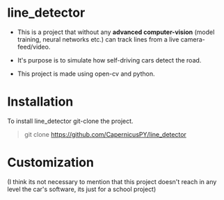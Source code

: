 # line_detector
* This is a project that without any **advanced computer-vision** (model training, neural networks etc.) can track lines from a live camera-feed/video.
* It's purpose is to simulate how self-driving cars detect the road. 

* This project is made using open-cv and python.

# Installation
To install line_detector git-clone the project.
> git clone https://github.com/CapernicusPY/line_detector
# Customization

(I think its not necessary to mention that this project doesn't reach in any level the car's software, its just for a school project)
